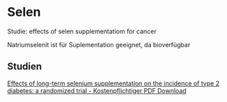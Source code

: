 # Selen

Studie: effects of selen supplementatiom for cancer

Natriumselenit ist für Suplementation geeignet, da bioverfügbar


## Studien
[Effects of long-term selenium supplementation on the incidence of type 2 diabetes: a randomized trial - Kostenpflichtiger PDF Download](https://pubmed.ncbi.nlm.nih.gov/17620655/)